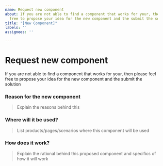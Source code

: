 ```yaml
---
name: Request new component
about: If you are not able to find a component that works for your, then please feel
  free to propose your idea for the new component and the submit the solution
title: "[New Component]"
labels: ''
assignees: ''

---
```


# Request new component
If you are not able to find a component that works for your, then please feel free to propose your idea for the new component and the submit the solution

### Reason for the new component
> Explain the reasons behind this 


### Where will it be used?
> List products/pages/scenarios where this component will be used


### How does it work?
> Explain the rational behind this proposed component and specifics of how it will work

